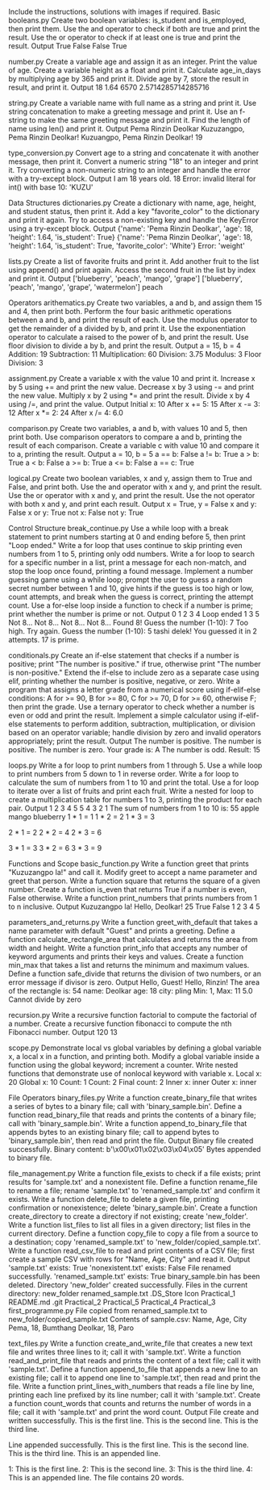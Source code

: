 Include the instructions, solutions with images if required.
Basic
booleans.py
Create two boolean variables: is_student and is_employed, then print them.
Use the and operator to check if both are true and print the result.
Use the or operator to check if at least one is true and print the result.
Output
True False
False
True

number.py
Create a variable age and assign it as an integer.
Print the value of age.
Create a variable height as a float and print it.
Calculate age_in_days by multiplying age by 365 and print it.
Divide age by 7, store the result in result, and print it.
Output
18
1.64
6570
2.5714285714285716

string.py
Create a variable name with full name as a string and print it.
Use string concatenation to make a greeting message and print it.
Use an f-string to make the same greeting message and print it.
Find the length of name using len() and print it.
Output
Pema Rinzin Deolkar
Kuzuzangpo, Pema Rinzin Deolkar!
Kuzuangpo, Pema Rinzin Deolkar!
19

type_conversion.py
Convert age to a string and concatenate it with another message, then print it.
Convert a numeric string "18" to an integer and print it.
Try converting a non-numeric string to an integer and handle the error with a try-except block.
Output
I am 18 years old.
18
Error: invalid literal for int() with base 10: 'KUZU'

Data Structures
dictionaries.py
Create a dictionary with name, age, height, and student status, then print it.
Add a key "favorite_color" to the dictionary and print it again.
Try to access a non-existing key and handle the KeyError using a try-except block.
Output
{'name': 'Pema Rinzin Deolkar', 'age': 18, 'height': 1.64, 'is_student': True}
{'name': 'Pema Rinzin Deolkar', 'age': 18, 'height': 1.64, 'is_student': True, 'favorite_color': 'White'}
Error: 'weight'

lists.py
Create a list of favorite fruits and print it.
Add another fruit to the list using append() and print again.
Access the second fruit in the list by index and print it.
Output
['blueberry', 'peach', 'mango', 'grape']
['blueberry', 'peach', 'mango', 'grape', 'watermelon']
peach

Operators
arithematics.py
Create two variables, a and b, and assign them 15 and 4, then print both.
Perform the four basic arithmetic operations between a and b, and print the result of each.
Use the modulus operator to get the remainder of a divided by b, and print it.
Use the exponentiation operator to calculate a raised to the power of b, and print the result.
Use floor division to divide a by b, and print the result.
Output
a = 15, b = 4
Addition: 19
Subtraction: 11
Multiplication: 60
Division: 3.75
Modulus: 3
Floor Division: 3

assignment.py
Create a variable x with the value 10 and print it.
Increase x by 5 using += and print the new value.
Decrease x by 3 using -= and print the new value.
Multiply x by 2 using *= and print the result.
Divide x by 4 using /=, and print the value.
Output
Initial x: 10
After x += 5: 15
After x -= 3: 12
After x *= 2: 24
After x /= 4: 6.0

comparison.py
Create two variables, a and b, with values 10 and 5, then print both.
Use comparison operators to compare a and b, printing the result of each comparison.
Create a variable c with value 10 and compare it to a, printing the result.
Output
a = 10, b = 5
a == b: False
a != b: True
a > b: True
a < b: False
a >= b: True
a <= b: False
a == c: True

logical.py
Create two boolean variables, x and y, assign them to True and False, and print both.
Use the and operator with x and y, and print the result.
Use the or operator with x and y, and print the result.
Use the not operator with both x and y, and print each result.
Output
x = True, y = False
x and y: False
x or y: True
not x: False
not y: True

Control Structure
break_continue.py
Use a while loop with a break statement to print numbers starting at 0 and ending before 5, then print "Loop ended."
Write a for loop that uses continue to skip printing even numbers from 1 to 5, printing only odd numbers.
Write a for loop to search for a specific number in a list, print a message for each non-match, and stop the loop once found, printing a found message.
Implement a number guessing game using a while loop; prompt the user to guess a random secret number between 1 and 10, give hints if the guess is too high or low, count attempts, and break when the guess is correct, printing the attempt count.
Use a for-else loop inside a function to check if a number is prime; print whether the number is prime or not.
Output
0
1
2
3
4
Loop ended
1
3
5
Not 8...
Not 8...
Not 8...
Not 8...
Found 8!
Guess the number (1-10): 7
Too high. Try again.
Guess the number (1-10): 5
tashi delek! You guessed it in 2 attempts.
17 is prime.

conditionals.py
Create an if-else statement that checks if a number is positive; print "The number is positive." if true, otherwise print "The number is non-positive."
Extend the if-else to include zero as a separate case using elif, printing whether the number is positive, negative, or zero.
Write a program that assigns a letter grade from a numerical score using if-elif-else conditions: A for >= 90, B for >= 80, C for >= 70, D for >= 60, otherwise F; then print the grade.
Use a ternary operator to check whether a number is even or odd and print the result.
Implement a simple calculator using if-elif-else statements to perform addition, subtraction, multiplication, or division based on an operator variable; handle division by zero and invalid operators appropriately; print the result.
Output
The number is positive.
The number is positive.
The number is zero.
Your grade is: A
The number is odd.
Result: 15

loops.py
Write a for loop to print numbers from 1 through 5.
Use a while loop to print numbers from 5 down to 1 in reverse order.
Write a for loop to calculate the sum of numbers from 1 to 10 and print the total.
Use a for loop to iterate over a list of fruits and print each fruit.
Write a nested for loop to create a multiplication table for numbers 1 to 3, printing the product for each pair.
Output
1
2
3
4
5
5
4
3
2
1
The sum of numbers from 1 to 10 is: 55
apple
mango
blueberry
1 * 1 = 1
1 * 2 = 2
1 * 3 = 3

2 * 1 = 2
2 * 2 = 4
2 * 3 = 6

3 * 1 = 3
3 * 2 = 6
3 * 3 = 9

Functions and Scope
basic_function.py
Write a function greet that prints "Kuzuzangpo la!" and call it.
Modify greet to accept a name parameter and greet that person.
Write a function square that returns the square of a given number.
Create a function is_even that returns True if a number is even, False otherwise.
Write a function print_numbers that prints numbers from 1 to n inclusive.
Output
Kuzuzangpo la!
Hello, Deolkar!
25
True
False
1
2
3
4
5

parameters_and_returns.py
Write a function greet_with_default that takes a name parameter with default "Guest" and prints a greeting.
Define a function calculate_rectangle_area that calculates and returns the area from width and height.
Write a function print_info that accepts any number of keyword arguments and prints their keys and values.
Create a function min_max that takes a list and returns the minimum and maximum values.
Define a function safe_divide that returns the division of two numbers, or an error message if divisor is zero.
Output
Hello, Guest!
Hello, Rinzin!
The area of the rectangle is: 54
name: Deolkar
age: 18
city: pling
Min: 1, Max: 11
5.0
Cannot divide by zero

recursion.py
Write a recursive function factorial to compute the factorial of a number.
Create a recursive function fibonacci to compute the nth Fibonacci number.
Output
120
13

scope.py
Demonstrate local vs global variables by defining a global variable x, a local x in a function, and printing both.
Modify a global variable inside a function using the global keyword; increment a counter.
Write nested functions that demonstrate use of nonlocal keyword with variable x.
Local x: 20
Global x: 10
Count: 1
Count: 2
Final count: 2
Inner x: inner
Outer x: inner

File Operators
binary_files.py
Write a function create_binary_file that writes a series of bytes to a binary file; call with 'binary_sample.bin'.
Define a function read_binary_file that reads and prints the contents of a binary file; call with 'binary_sample.bin'.
Write a function append_to_binary_file that appends bytes to an existing binary file; call to append bytes to 'binary_sample.bin', then read and print the file.
Output
Binary file created successfully.
Binary content: b'\x00\x01\x02\x03\x04\x05'
Bytes appended to binary file.

file_management.py
Write a function file_exists to check if a file exists; print results for 'sample.txt' and a nonexistent file.
Define a function rename_file to rename a file; rename 'sample.txt' to 'renamed_sample.txt' and confirm it exists.
Write a function delete_file to delete a given file, printing confirmation or nonexistence; delete 'binary_sample.bin'.
Create a function create_directory to create a directory if not existing; create 'new_folder'.
Write a function list_files to list all files in a given directory; list files in the current directory.
Define a function copy_file to copy a file from a source to a destination; copy 'renamed_sample.txt' to 'new_folder/copied_sample.txt'.
Write a function read_csv_file to read and print contents of a CSV file; first create a sample CSV with rows for "Name, Age, City" and read it.
Output
'sample.txt' exists: True
'nonexistent.txt' exists: False
File renamed successfully.
'renamed_sample.txt' exists: True
binary_sample.bin has been deleted.
Directory 'new_folder' created successfully.
Files in the current directory:
new_folder
renamed_sample.txt
.DS_Store
Icon
Practical_1
README.md
.git
Practical_2
Practical_5
Practical_4
Practical_3
first_programme.py
File copied from renamed_sample.txt to new_folder/copied_sample.txt
Contents of sample.csv:
Name, Age, City
Pema, 18, Bumthang
Deolkar, 18, Paro

text_files.py
Write a function create_and_write_file that creates a new text file and writes three lines to it; call it with 'sample.txt'.
Write a function read_and_print_file that reads and prints the content of a text file; call it with 'sample.txt'.
Define a function append_to_file that appends a new line to an existing file; call it to append one line to 'sample.txt', then read and print the file.
Write a function print_lines_with_numbers that reads a file line by line, printing each line prefixed by its line number; call it with 'sample.txt'.
Create a function count_words that counts and returns the number of words in a file; call it with 'sample.txt' and print the word count.
Output
File create and written successfully.
This is the first line. 
This is the second line. 
This is the third line. 

Line appended successfully.
This is the first line. 
This is the second line. 
This is the third line. 
This is an appended line.

1: This is the first line.
2: This is the second line.
3: This is the third line.
4: This is an appended line.
The file contains 20 words.

